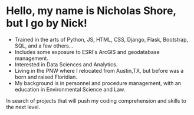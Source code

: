 # Hello, my name is Nicholas Shore, but I go by Nick!
- Trained in the arts of Python, JS, HTML, CSS, Django, Flask, Bootstrap, SQL, and a few others...
- Includes some exposure to ESRI's ArcGIS and geodatabase management.
- Interested in Data Sciences and Analytics.
- Living in the PNW where I relocated from Austin,TX, but before was a born and raised Floridian.
- My background is in personnel and procedure management, with an education in Environmental Science and Law.

In search of projects that will push my coding comprehension and skills to the next level.

